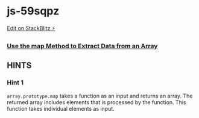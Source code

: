 # js-59sqpz

[Edit on StackBlitz ⚡️](https://stackblitz.com/edit/js-59sqpz)

### [Use the map Method to Extract Data from an Array](https://www.freecodecamp.org/learn/javascript-algorithms-and-data-structures/functional-programming/use-the-map-method-to-extract-data-from-an-array)

## HINTS
### Hint 1
`array.prototype.map` takes a function as an input and returns an array.  The returned array includes elements that is processed by the function.  This function takes individual elements as input.

